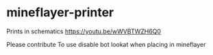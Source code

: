 # mineflayer-printer
Prints in schematics
https://youtu.be/wWVBTWZH6Q0

Please contribute
To use disable bot lookat when placing in mineflayer
